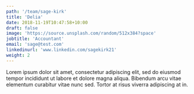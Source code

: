 ```yaml
---
path: '/team/sage-kirk'
title: 'Delia'
date: 2018-11-19T10:47:58+10:00
draft: false
image: 'https://source.unsplash.com/random/512x384?space'
jobtitle: 'Accountant'
email: 'sage@test.com'
linkedinurl: 'www.linkedin.com/sagekirk21'
weight: 2
---
```


Lorem ipsum dolor sit amet, consectetur adipiscing elit, sed do eiusmod tempor incididunt ut labore et dolore magna aliqua. Bibendum arcu vitae elementum curabitur vitae nunc sed. Tortor at risus viverra adipiscing at in.
